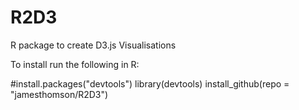 R2D3
====

R package to create D3.js Visualisations

To install run the following in R:


#install.packages("devtools")
library(devtools)
install_github(repo = "jamesthomson/R2D3")
